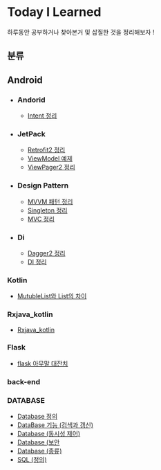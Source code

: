 # Today I Learned
하루동안 공부하거나 찾아본거 및 삽질한 것을 정리해보자 !
## 분류

## Android

- ### Andorid
    -  [Intent 정리](https://github.com/ckrudals/TIL/blob/main/Kotlin/intent.md)
- ### JetPack
  -   [Retrofit2 정리](Android/Retrofit2.md)
    -  [ViewModel 예제](https://github.com/ckrudals/TIL/tree/main/Jetpack)
  -  [ViewPager2 정리](Android/viewpager.md)

- ### Design Pattern
  -  [MVVM 패턴 정리](https://github.com/ckrudals/TIL/blob/main/Android/MVVM.md)
  -  [Singleton 정리](https://github.com/ckrudals/TIL/blob/main/Android/singlton.md)
  - [MVC 정리](Andrid/mvc.md)
  
- ### Di
  -  [Dagger2 정리](Android/Dagger2.md)
  -  [DI 정리](https://github.com/ckrudals/TIL/blob/main/Android/di.md)


### Kotlin

  -  [MutubleList와 List의 차이 ](Language/Kotlin/mutableListVSList.md)


### Rxjava_kotlin
-  [Rxjava_kotlin](https://github.com/ckrudals/TIL/tree/main/Android/Rxjava)
### Flask
 -   [flask 아무말 대잔치](Language/flask/flask.md)



### back-end

### DATABASE
-  [Database 정의](DataBase/database.md)
-  [DataBase 기능 (검색과 갱신)](DataBase/database_skill_1%20검색과%20갱신.md)
-  [Database (동시성 제어)](DataBase/database_skil.동시성제어.md)
-   [Database (보안](DataBase/database_skil.보안.md)
-  [Database (종류)](DataBase/database_종류.md)
-  [SQL (정의)](DataBase/sql.md)







